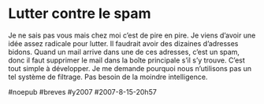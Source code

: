 # Lutter contre le spam

Je ne sais pas vous mais chez moi c’est de pire en pire. Je viens d’avoir une idée assez radicale pour lutter. Il faudrait avoir des dizaines d’adresses bidons. Quand un mail arrive dans une de ces adresses, c’est un spam, donc il faut supprimer le mail dans la boîte principale s’il s’y trouve. C’est tout simple à développer. Je me demande pourquoi nous n’utilisons pas un tel système de filtrage. Pas besoin de la moindre intelligence.

#noepub #breves #y2007 #2007-8-15-20h57
